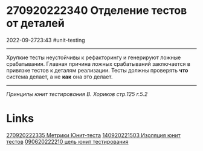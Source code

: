 # 270920222340 Отделение тестов от деталей
2022-09-2723:43
#unit-testing 
***
Хрупкие тесты неустойчивы к рефакторингу и генерируют ложные срабатывания. Главная причина ложных срабатываний заключается в привязке тестов к деталям реализации.
Тесты должны проверять **что** система делает, а не **как** она это делает.
***
*Принципы юнит тестирования В. Хориков стр.125 г.5.2*
# Links
[270920222335 Метрики Юнит-теста](270920222335%20Метрики%20Юнит-теста.md)
[140920221503 Изоляция юнит тестов](140920221503%20Изоляция%20юнит%20тестов.md)
[090620222210 цель юнит тестирования](090620222210%20цель%20юнит%20тестирования.md)
